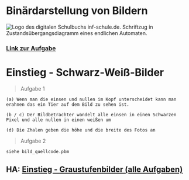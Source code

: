 # Binärdarstellung von Bildern
![Logo des digitalen Schulbuchs inf-schule.de. Schriftzug in Zustandsübergangsdiagramm eines endlichen Automaten.](https://www.inf-schule.de/assets/img/logo/logo_inf-schule_weiss2.png)

### [Link zur Aufgabe](https://www.inf-schule.de/information/darstellunginformation/binaerdarstellungbilder)

# Einstieg - Schwarz-Weiß-Bilder 
> Aufgabe 1

    (a) Wenn man die einsen und nullen im Kopf unterscheidet kann man erahnen das ein Tier auf dem Bild zu sehen ist.

    (b / c) Der Bildbetrachter wandelt alle einsen in einen Schwarzen Pixel und alle nullen in einen weißen um

    (d) Die Zhalen geben die höhe und die breite des Fotos an

> Aufgabe 2

    siehe bild_quellcode.pbm

## HA: [Einstieg - Graustufenbilder (alle Aufgaben)](https://www.inf-schule.de/information/darstellunginformation/binaerdarstellungbilder/einstieg_grauwerte)
